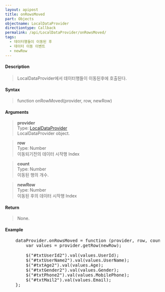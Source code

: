 ```yaml
---
layout: apipost
title: onRowsMoved
part: Objects
objectname: LocalDataProvider
directiontype: Callback
permalink: /api/LocalDataProvider/onRowsMoved/
tags:
  - 데이터행들이 이동된 후
  - 데이터 이동 이벤트
  - newRow
---
```



#### Description

> LocalDataProvider에서 데이터행들이 이동된후에 호출된다.

#### Syntax

> function onRowMoved(provider, row, newRow)

#### Arguments

> **provider**  
> Type: [LocalDataProvider](/api/LocalDataProvider/)  
> LocalDataProvider object.

> **row**  
> Type: Number  
> 이동되기전의 데이터 시작행 Index  

> **count**  
> Type: Number  
> 이동된 행의 개수.

> **newRow**  
> Type: Number  
> 이동된 후의 데이터 시작행 Index

#### Return

> None.

#### Example

<pre class="prettyprint">
    dataProvider.onRowsMoved = function (provider, row, count, newRow) {
        var values = provider.getRow(newRow);

        $("#txtUserId2").val(values.UserId);
        $("#txtUserName2").val(values.UserName);
        $("#txtAge2").val(values.Age);
        $("#txtGender2").val(values.Gender);
        $("#txtPhone2").val(values.MobilePhone);
        $("#txtMail2").val(values.Email);
    };
</pre>

